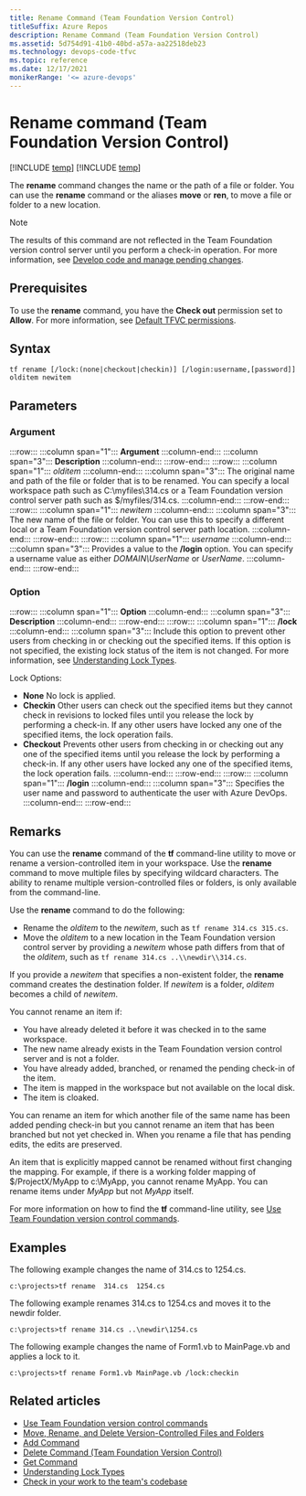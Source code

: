 ```yaml
---
title: Rename Command (Team Foundation Version Control)
titleSuffix: Azure Repos
description: Rename Command (Team Foundation Version Control)
ms.assetid: 5d754d91-41b0-40bd-a57a-aa22518deb23
ms.technology: devops-code-tfvc
ms.topic: reference
ms.date: 12/17/2021
monikerRange: '<= azure-devops'
---
```



# Rename command (Team Foundation Version Control)

[!INCLUDE [temp](../includes/version-tfs-2013-cloud.md)]
[!INCLUDE [temp](../includes/version-vs-2013-vs-2019.md)]


The **rename** command changes the name or the path of a file or folder. You can use the **rename** command or the aliases **move** or **ren**, to move a file or folder to a new location.

> [!NOTE]
> The results of this command are not reflected in the Team Foundation version control server until you perform a check-in operation. For more information, see [Develop code and manage pending changes](develop-code-manage-pending-changes.md).

## Prerequisites

To use the **rename** command, you have the **Check out** permission set to **Allow**.  For more information, see  [Default TFVC permissions](../../organizations/security/default-tfvc-permissions.md).

## Syntax

```
tf rename [/lock:(none|checkout|checkin)] [/login:username,[password]] olditem newitem
```

## Parameters

### Argument

:::row:::
   :::column span="1":::
   **Argument**
   :::column-end:::
   :::column span="3":::
   **Description**
   :::column-end:::
:::row-end:::
:::row:::
   :::column span="1":::
   *olditem*
   :::column-end:::
   :::column span="3":::
   The original name and path of the file or folder that is to be renamed. You can specify a local workspace path such as C:\myfiles\314.cs or a Team Foundation version control server path such as $/myfiles/314.cs.
   :::column-end:::
:::row-end:::
:::row:::
   :::column span="1":::
   *newitem*
   :::column-end:::
   :::column span="3":::
   The new name of the file or folder. You can use this to specify a different local or a Team Foundation version control server path location.
   :::column-end:::
:::row-end:::
:::row:::
   :::column span="1":::
   *username*
   :::column-end:::
   :::column span="3":::
   Provides a value to the **/login** option. You can specify a username value as either *DOMAIN\UserName* or *UserName*.
   :::column-end:::
:::row-end:::

### Option

:::row:::
   :::column span="1":::
   **Option**
   :::column-end:::
   :::column span="3":::
   **Description**
   :::column-end:::
:::row-end:::
:::row:::
   :::column span="1":::
   **/lock**
   :::column-end:::
   :::column span="3":::
   Include this option to prevent other users from checking in or checking out the specified items. If this option is not specified, the existing lock status of the item is not changed. For more information, see [Understanding Lock Types](understand-lock-types.md).

   Lock Options:
   - **None**  No lock is applied.
   - **Checkin**  Other users can check out the specified items but they cannot check in revisions to locked files until you release the lock by performing a check-in. If any other users have locked any one of the specified items, the lock operation fails.
   - **Checkout**  Prevents other users from checking in or checking out any one of the specified items until you release the lock by performing a check-in. If any other users have locked any one of the specified items, the lock operation fails.
   :::column-end:::
:::row-end:::
:::row:::
   :::column span="1":::
   **/login**
   :::column-end:::
   :::column span="3":::
   Specifies the user name and password to authenticate the user with Azure DevOps.
   :::column-end:::
:::row-end:::


## Remarks

You can use the **rename** command of the **tf** command-line utility to move or rename a version-controlled item in your workspace. Use the **rename** command to move multiple files by specifying wildcard characters. The ability to rename multiple version-controlled files or folders, is only available from the command-line.

Use the **rename** command to do the following:  
-   Rename the *olditem* to the *newitem*, such as `tf rename 314.cs 315.cs`.
-   Move the *olditem* to a new location in the Team Foundation version control server by providing a *newitem* whose path differs from that of the *olditem*, such as `tf rename 314.cs ..\\newdir\\314.cs`.

If you provide a *newitem* that specifies a non-existent folder, the **rename** command creates the destination folder. If *newitem* is a folder, *olditem* becomes a child of *newitem*.

You cannot rename an item if:

- You have already deleted it before it was checked in to the same workspace.  
- The new name already exists in the Team Foundation version control server and is not a folder.  
- You have already added, branched, or renamed the pending check-in of the item.  
- The item is mapped in the workspace but not available on the local disk.  
- The item is cloaked.

You can rename an item for which another file of the same name has been added pending check-in but you cannot rename an item that has been branched but not yet checked in. When you rename a file that has pending edits, the edits are preserved.

An item that is explicitly mapped cannot be renamed without first changing the mapping. For example, if there is a working folder mapping of $/ProjectX/MyApp to c:\\MyApp, you cannot rename MyApp. You can rename items under *MyApp* but not *MyApp* itself.

For more information on how to find the **tf** command-line utility, see [Use Team Foundation version control commands](use-team-foundation-version-control-commands.md).

## Examples

The following example changes the name of 314.cs to 1254.cs.

```
c:\projects>tf rename  314.cs  1254.cs
```

The following example renames 314.cs to 1254.cs and moves it to the newdir folder.

```
c:\projects>tf rename 314.cs ..\newdir\1254.cs
```

The following example changes the name of Form1.vb to MainPage.vb and applies a lock to it.

```
c:\projects>tf rename Form1.vb MainPage.vb /lock:checkin
```

## Related articles

- [Use Team Foundation version control commands](use-team-foundation-version-control-commands.md)
- [Move, Rename, and Delete Version-Controlled Files and Folders](rename-move-files-folders.md)
- [Add Command](add-command.md)
- [Delete Command (Team Foundation Version Control)](delete-command-team-foundation-version-control.md)
- [Get Command](get-command.md)
- [Understanding Lock Types](understand-lock-types.md)
- [Check in your work to the team's codebase](check-your-work-team-codebase.md)
